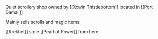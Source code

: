 Quiet scrollery shop owned by [[Xowin Thistlebottom]] located in [[Port Damali]]

Mainly sells scrolls and magic items.

[[Krekhet]] stole [[Pearl of Power]] from here.

